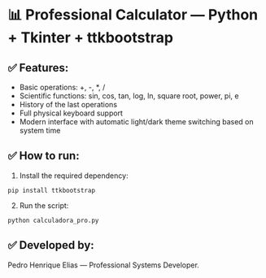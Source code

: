 
# 📊 Professional Calculator — Python + Tkinter + ttkbootstrap

## ✅ Features:
- Basic operations: +, -, *, /
- Scientific functions: sin, cos, tan, log, ln, square root, power, pi, e
- History of the last operations
- Full physical keyboard support
- Modern interface with automatic light/dark theme switching based on system time

## ✅ How to run:
1. Install the required dependency:
```
pip install ttkbootstrap
```
2. Run the script:
```
python calculadora_pro.py
```

## ✅ Developed by:
Pedro Henrique Elias — Professional Systems Developer.
